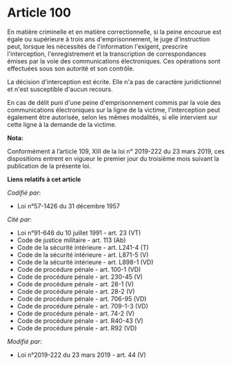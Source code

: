 # Article 100

En matière criminelle et en matière correctionnelle, si la peine encourue est égale ou supérieure à trois ans
d'emprisonnement, le juge d'instruction peut, lorsque les nécessités de l'information l'exigent, prescrire l'interception,
l'enregistrement et la transcription de correspondances émises par la voie des communications électroniques. Ces opérations
sont effectuées sous son autorité et son contrôle.

La décision d'interception est écrite. Elle n'a pas de caractère juridictionnel et n'est susceptible d'aucun recours.

En cas de délit puni d'une peine d'emprisonnement commis par la voie des communications électroniques sur la ligne de la
victime, l'interception peut également être autorisée, selon les mêmes modalités, si elle intervient sur cette ligne à la
demande de la victime.

**Nota:**

Conformément à l’article 109, XIII de la loi n° 2019-222 du 23 mars 2019, ces dispositions entrent en vigueur le premier jour
du troisième mois suivant la publication de la présente loi.

**Liens relatifs à cet article**

_Codifié par_:

  - Loi n°57-1426 du 31 décembre 1957

_Cité par_:

  - Loi n°91-646 du 10 juillet 1991 - art. 23 (VT)
  - Code de justice militaire - art. 113 (Ab)
  - Code de la sécurité intérieure - art. L241-4 (T)
  - Code de la sécurité intérieure - art. L871-5 (V)
  - Code de la sécurité intérieure - art. L898-1 (VD)
  - Code de procédure pénale - art. 100-1 (VD)
  - Code de procédure pénale - art. 230-45 (V)
  - Code de procédure pénale - art. 28-1 (V)
  - Code de procédure pénale - art. 28-2 (V)
  - Code de procédure pénale - art. 706-95 (VD)
  - Code de procédure pénale - art. 709-1-3 (VD)
  - Code de procédure pénale - art. 74-2 (V)
  - Code de procédure pénale - art. R40-43 (V)
  - Code de procédure pénale - art. R92 (VD)

_Modifié par_:

  - Loi n°2019-222 du 23 mars 2019 - art. 44 (V)
